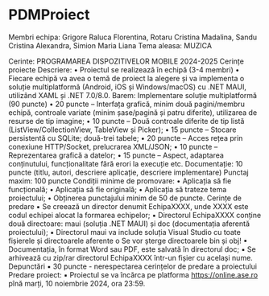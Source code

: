 ﻿# PDMProiect

Membri echipa: Grigore Raluca Florentina, Rotaru Cristina Madalina, Sandu Cristina Alexandra, Simion Maria Liana
Tema aleasa: MUZICA


Cerinte:
PROGRAMAREA DISPOZITIVELOR MOBILE
2024-2025
Cerințe proiecte
Descriere:
• Proiectul se realizează în echipă (3-4 membri)
• Fiecare echipă va avea o temă de proiect la alegere și va implementa o soluție multiplatformă
(Android, iOS și Windows/macOS) cu .NET MAUI, utilizând XAML și .NET 7.0/8.0.
Barem:
Implementare soluție multiplatformă (90 puncte)
• 20 puncte – Interfața grafică, minim două pagini/membru echipă, controale variate (minim
șase/pagină și patru diferite), utilizarea de resurse de tip imagine;
• 10 puncte – Două controale diferite de tip listă (ListView/CollectionView, TableView și Picker);
• 15 puncte – Stocare persistentă cu SQLite; două-trei tabele;
• 20 puncte – Acces rețea prin conexiune HTTP/Socket, prelucrarea XML/JSON;
• 10 puncte – Reprezentarea grafică a datelor;
• 15 puncte – Aspect, adaptarea conținutului, funcționalitate fără erori la execuție etc.
Documentație: 10 puncte (titlu, autori, descriere aplicație, descriere implementare)
Punctaj maxim: 100 puncte
Condiții minime de promovare:
• Aplicația să fie funcțională;
• Aplicația să fie originală;
• Aplicația să trateze tema proiectului;
• Obținerea punctajului minim de 50 de puncte.
Cerințe de predare
▪ Se creează un director denumit EchipaXXXX, unde XXXX este codul echipei alocat la formarea
echipelor;
▪ Directorul EchipaXXXX conține două directoare: maui (soluția .NET MAUI) și doc
(documentația aferentă proiectului);
▪ Directorul maui va include soluția Visual Studio cu toate fișierele și directoarele aferente
o Se vor șterge directoarele bin și obj!
▪ Documentația, în format Word sau PDF, este salvată în directorul doc;
▪ Se arhivează cu zip/rar directorul EchipaXXXX într-un fișier cu același nume.
Depunctări
▪ 30 puncte - nerespectarea cerințelor de predare a proiectului
Predare proiect:
▪ Proiectul se va încărca pe platforma https://online.ase.ro pînă marți, 10 noiembrie 2024, ora
23:59.